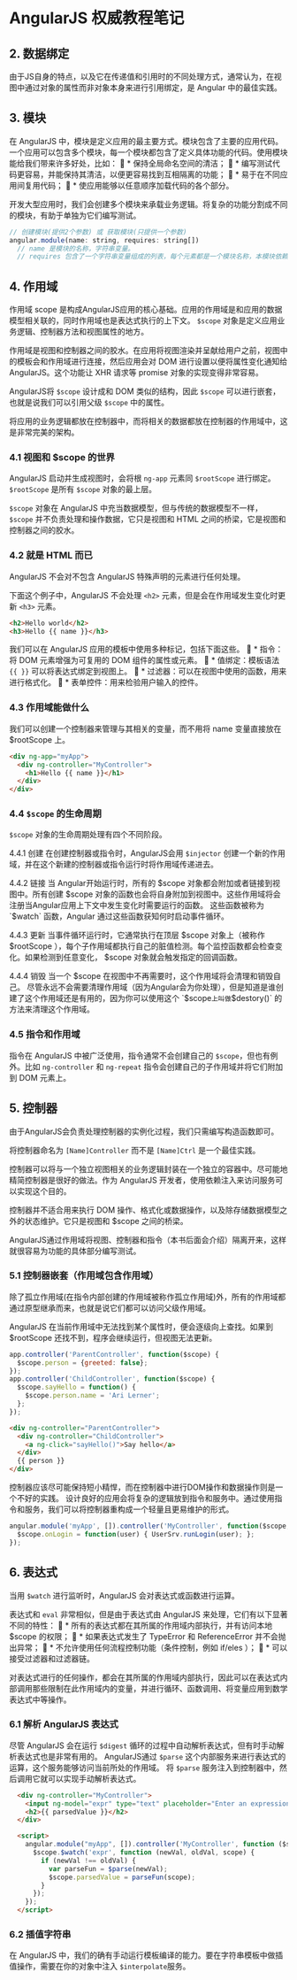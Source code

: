 # AngularJS 权威教程笔记


## 2. 数据绑定

由于JS自身的特点，以及它在传递值和引用时的不同处理方式，通常认为，在视图中通过对象的属性而非对象本身来进行引用绑定，是 Angular 中的最佳实践。


## 3. 模块

在 AngularJS 中，模块是定义应用的最主要方式。模块包含了主要的应用代码。一个应用可以包含多个模块，每一个模块都包含了定义具体功能的代码。使用模块能给我们带来许多好处，比如：
 * 保持全局命名空间的清洁；
 * 编写测试代码更容易，并能保持其清洁，以便更容易找到互相隔离的功能；
 * 易于在不同应用间复用代码；
 * 使应用能够以任意顺序加载代码的各个部分。

开发大型应用时，我们会创建多个模块来承载业务逻辑。将复杂的功能分割成不同的模块，有助于单独为它们编写测试。

```js
// 创建模块(提供2个参数) 或 获取模块(只提供一个参数)
angular.module(name: string, requires: string[])
  // name 是模块的名称，字符串变量。
  // requires 包含了一个字符串变量组成的列表，每个元素都是一个模块名称，本模块依赖于这些模块，依赖需要在本模块加载之前由注入器进行预加载。
```


## 4. 作用域

作用域 scope 是构成AngularJS应用的核心基础。应用的作用域是和应用的数据模型相关联的，同时作用域也是表达式执行的上下文。 `$scope` 对象是定义应用业务逻辑、控制器方法和视图属性的地方。

作用域是视图和控制器之间的胶水。在应用将视图渲染并呈献给用户之前，视图中的模板会和作用域进行连接，然后应用会对 DOM 进行设置以便将属性变化通知给 AngularJS。这个功能让 XHR 请求等 promise 对象的实现变得非常容易。

AngularJS将 `$scope` 设计成和 DOM 类似的结构，因此 `$scope` 可以进行嵌套，也就是说我们可以引用父级 `$scope` 中的属性。

将应用的业务逻辑都放在控制器中，而将相关的数据都放在控制器的作用域中，这是非常完美的架构。

### 4.1 视图和 $scope 的世界

AngularJS 启动并生成视图时，会将根 `ng-app` 元素同 `$rootScope` 进行绑定。 `$rootScope` 是所有 `$scope` 对象的最上层。

`$scope` 对象在 AngularJS 中充当数据模型，但与传统的数据模型不一样， `$scope` 并不负责处理和操作数据，它只是视图和 HTML 之间的桥梁，它是视图和控制器之间的胶水。

### 4.2 就是 HTML 而已

AngularJS 不会对不包含 AngularJS 特殊声明的元素进行任何处理。

下面这个例子中，AngularJS 不会处理 `<h2>` 元素，但是会在作用域发生变化时更新 `<h3>` 元素。

```html
<h2>Hello world</h2>
<h3>Hello {{ name }}</h3>
```

我们可以在 AngularJS 应用的模板中使用多种标记，包括下面这些。
 * 指令：将 DOM 元素增强为可复用的 DOM 组件的属性或元素。
 * 值绑定：模板语法 `{{ }}` 可以将表达式绑定到视图上。
 * 过滤器：可以在视图中使用的函数，用来进行格式化。
 * 表单控件：用来检验用户输入的控件。

### 4.3 作用域能做什么

我们可以创建一个控制器来管理与其相关的变量，而不用将 name 变量直接放在 $rootScope 上。

```html
<div ng-app="myApp">
  <div ng-controller="MyController">
    <h1>Hello {{ name }}</h1>
  </div>
</div>
```

### 4.4 `$scope` 的生命周期

`$scope` 对象的生命周期处理有四个不同阶段。

4.4.1 创建
在创建控制器或指令时，AngularJS会用 `$injector` 创建一个新的作用域，并在这个新建的控制器或指令运行时将作用域传递进去。

4.4.2 链接
当 Angular开始运行时，所有的 $scope 对象都会附加或者链接到视图中。所有创建 $scope 对象的函数也会将自身附加到视图中。这些作用域将会注册当Angular应用上下文中发生变化时需要运行的函数。
这些函数被称为 `$watch` 函数，Angular 通过这些函数获知何时启动事件循环。

4.4.3 更新
当事件循环运行时，它通常执行在顶层 $scope 对象上（被称作 $rootScope ），每个子作用域都执行自己的脏值检测。每个监控函数都会检查变化。如果检测到任意变化， $scope 对象就会触发指定的回调函数。

4.4.4 销毁
当一个 $scope 在视图中不再需要时，这个作用域将会清理和销毁自己。
尽管永远不会需要清理作用域（因为Angular会为你处理），但是知道是谁创建了这个作用域还是有用的，因为你可以使用这个 `$scope` 上叫做 `$destory()` 的方法来清理这个作用域。

### 4.5 指令和作用域

指令在 AngularJS 中被广泛使用，指令通常不会创建自己的 `$scope`，但也有例外。比如 `ng-controller` 和 `ng-repeat` 指令会创建自己的子作用域并将它们附加到 DOM 元素上。

## 5. 控制器

由于AngularJS会负责处理控制器的实例化过程，我们只需编写构造函数即可。

将控制器命名为 `[Name]Controller` 而不是 `[Name]Ctrl` 是一个最佳实践。

控制器可以将与一个独立视图相关的业务逻辑封装在一个独立的容器中。尽可能地精简控制器是很好的做法。作为 AngularJS 开发者，使用依赖注入来访问服务可以实现这个目的。

控制器并不适合用来执行 DOM 操作、格式化或数据操作，以及除存储数据模型之外的状态维护。它只是视图和 $scope 之间的桥梁。

AngularJS通过作用域将视图、控制器和指令（本书后面会介绍）隔离开来，这样就很容易为功能的具体部分编写测试。

### 5.1 控制器嵌套（作用域包含作用域）

除了孤立作用域(在指令内部创建的作用域被称作孤立作用域)外，所有的作用域都通过原型继承而来，也就是说它们都可以访问父级作用域。

AngularJS 在当前作用域中无法找到某个属性时，便会逐级向上查找。如果到 $rootScope 还找不到，程序会继续运行，但视图无法更新。

```js
app.controller('ParentController', function($scope) {
  $scope.person = {greeted: false};
});
app.controller('ChildController', function($scope) {
  $scope.sayHello = function() {
    $scope.person.name = 'Ari Lerner';
  };
});
```

```html
<div ng-controller="ParentController">
  <div ng-controller="ChildController">
    <a ng-click="sayHello()">Say hello</a>
  </div>
  {{ person }}
</div>
```

控制器应该尽可能保持短小精悍，而在控制器中进行DOM操作和数据操作则是一个不好的实践。
设计良好的应用会将复杂的逻辑放到指令和服务中。通过使用指令和服务，我们可以将控制器重构成一个轻量且更易维护的形式。

```js
angular.module('myApp', []).controller('MyController', function($scope, UserSrv) {
  $scope.onLogin = function(user) { UserSrv.runLogin(user); };
});
```


## 6. 表达式

当用 `$watch` 进行监听时，AngularJS 会对表达式或函数进行运算。

表达式和 `eval` 非常相似，但是由于表达式由 AngularJS 来处理，它们有以下显著不同的特性：
 * 所有的表达式都在其所属的作用域内部执行，并有访问本地 $scope 的权限；
 * 如果表达式发生了 TypeError 和 ReferenceError 并不会抛出异常；
 * 不允许使用任何流程控制功能（条件控制，例如 if/eles ）；
 * 可以接受过滤器和过滤器链。

对表达式进行的任何操作，都会在其所属的作用域内部执行，因此可以在表达式内部调用那些限制在此作用域内的变量，并进行循环、函数调用、将变量应用到数学表达式中等操作。

### 6.1 解析 AngularJS 表达式

尽管 AngularJS 会在运行 `$digest` 循环的过程中自动解析表达式，但有时手动解析表达式也是非常有用的。
AngularJS通过 `$parse` 这个内部服务来进行表达式的运算，这个服务能够访问当前所处的作用域。
将 `$parse` 服务注入到控制器中，然后调用它就可以实现手动解析表达式。

```html
  <div ng-controller="MyController">
    <input ng-model="expr" type="text" placeholder="Enter an expression" />
    <h2>{{ parsedValue }}</h2>
  </div>

  <script>
    angular.module("myApp", []).controller('MyController', function ($scope, $parse) {
      $scope.$watch('expr', function (newVal, oldVal, scope) {
        if (newVal !== oldVal) {
          var parseFun = $parse(newVal);
          $scope.parsedValue = parseFun(scope);
        }
      });
    });
  </script>
```

### 6.2 插值字符串

在 AngularJS 中，我们的确有手动运行模板编译的能力。要在字符串模板中做插值操作，需要在你的对象中注入 `$interpolate`服务。







